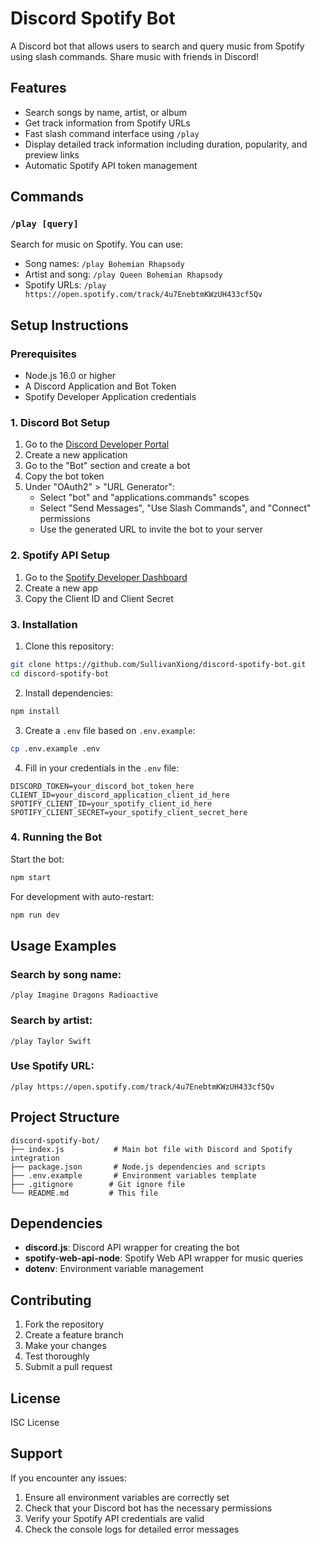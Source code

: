 # Discord Spotify Bot

A Discord bot that allows users to search and query music from Spotify using slash commands. Share music with friends in Discord!

## Features

- Search songs by name, artist, or album
- Get track information from Spotify URLs
- Fast slash command interface using `/play`
- Display detailed track information including duration, popularity, and preview links
- Automatic Spotify API token management

## Commands

### `/play [query]`
Search for music on Spotify. You can use:
- Song names: `/play Bohemian Rhapsody`
- Artist and song: `/play Queen Bohemian Rhapsody`
- Spotify URLs: `/play https://open.spotify.com/track/4u7EnebtmKWzUH433cf5Qv`

## Setup Instructions

### Prerequisites
- Node.js 16.0 or higher
- A Discord Application and Bot Token
- Spotify Developer Application credentials

### 1. Discord Bot Setup

1. Go to the [Discord Developer Portal](https://discord.com/developers/applications)
2. Create a new application
3. Go to the "Bot" section and create a bot
4. Copy the bot token
5. Under "OAuth2" > "URL Generator":
   - Select "bot" and "applications.commands" scopes
   - Select "Send Messages", "Use Slash Commands", and "Connect" permissions
   - Use the generated URL to invite the bot to your server

### 2. Spotify API Setup

1. Go to the [Spotify Developer Dashboard](https://developer.spotify.com/dashboard)
2. Create a new app
3. Copy the Client ID and Client Secret

### 3. Installation

1. Clone this repository:
```bash
git clone https://github.com/SullivanXiong/discord-spotify-bot.git
cd discord-spotify-bot
```

2. Install dependencies:
```bash
npm install
```

3. Create a `.env` file based on `.env.example`:
```bash
cp .env.example .env
```

4. Fill in your credentials in the `.env` file:
```env
DISCORD_TOKEN=your_discord_bot_token_here
CLIENT_ID=your_discord_application_client_id_here
SPOTIFY_CLIENT_ID=your_spotify_client_id_here
SPOTIFY_CLIENT_SECRET=your_spotify_client_secret_here
```

### 4. Running the Bot

Start the bot:
```bash
npm start
```

For development with auto-restart:
```bash
npm run dev
```

## Usage Examples

### Search by song name:
```
/play Imagine Dragons Radioactive
```

### Search by artist:
```
/play Taylor Swift
```

### Use Spotify URL:
```
/play https://open.spotify.com/track/4u7EnebtmKWzUH433cf5Qv
```

## Project Structure

```
discord-spotify-bot/
├── index.js           # Main bot file with Discord and Spotify integration
├── package.json       # Node.js dependencies and scripts
├── .env.example       # Environment variables template
├── .gitignore        # Git ignore file
└── README.md         # This file
```

## Dependencies

- **discord.js**: Discord API wrapper for creating the bot
- **spotify-web-api-node**: Spotify Web API wrapper for music queries
- **dotenv**: Environment variable management

## Contributing

1. Fork the repository
2. Create a feature branch
3. Make your changes
4. Test thoroughly
5. Submit a pull request

## License

ISC License

## Support

If you encounter any issues:
1. Ensure all environment variables are correctly set
2. Check that your Discord bot has the necessary permissions
3. Verify your Spotify API credentials are valid
4. Check the console logs for detailed error messages
